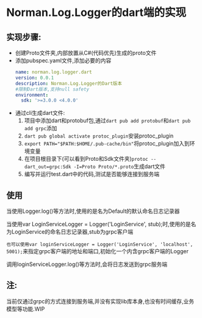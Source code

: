 # Norman.Log.Logger的dart端的实现

## 实现步骤:
* 创建Proto文件夹,内部放置从C#(代码优先)生成的proto文件
* 添加pubspec.yaml文件,添加必要的内容
  ```yaml
  name: norman.log.logger.dart
  version: 0.0.1
  description: Norman.Log.Logger的Dart版本
  #限制Dart版本,支持null safety
  environment:
    sdk: '>=3.0.0 <4.0.0'
  ```
* 通过cli生成dart文件: 
  1. 项目中添加dart和protobuf包,通过`dart pub add protobuf`和`dart pub add grpc`添加
  2. `dart pub global activate protoc_plugin`安装protoc_plugin
  3. `export PATH="$PATH:$HOME/.pub-cache/bin"`将protoc_plugin加入到环境变量
  4. 在项目根目录下(可以看到Proto和Sdk文件夹)`protoc --dart_out=grpc:Sdk -I=Proto Proto/*.proto`生成dart文件
  5. 编写并运行test.dart中的代码,测试是否能够连接到服务端


## 使用

当使用Logger.log()等方法时,使用的是名为Default的默认命名日志记录器

当使用var LoginServiceLogger = Logger('LoginService', stub);时,使用的是名为LoginService的命名日志记录器,stub为grpc客户端

`也可以使用var loginServiceLogger = Logger('LoginService', 'localhost', 5001);`来指定grpc客户端的地址和端口,初始化一个内含grpc客户端的Logger

调用loginServiceLogger.log()等方法时,会将日志发送到grpc服务端

## 注:
当前仅通过grpc的方式连接到服务端,并没有实现lib库本身,也没有时间缓存,业务模型等功能.WIP